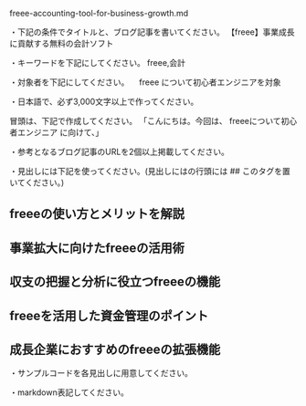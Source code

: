 freee-accounting-tool-for-business-growth.md

・下記の条件でタイトルと、ブログ記事を書いてください。
【freee】事業成長に貢献する無料の会計ソフト

・キーワードを下記にしてください。
freee,会計

・対象者を下記にしてください。
　freee について初心者エンジニアを対象


・日本語で、必ず3,000文字以上で作ってください。

冒頭は、下記で作成してください。
「こんにちは。今回は、
freeeについて初心者エンジニア
に向けて、」

・参考となるブログ記事のURLを2個以上掲載してください。

・見出しには下記を使ってください。(見出しにはの行頭には ## このタグを置いてください。)
## freeeの使い方とメリットを解説
## 事業拡大に向けたfreeeの活用術
## 収支の把握と分析に役立つfreeeの機能
## freeeを活用した資金管理のポイント
## 成長企業におすすめのfreeeの拡張機能

・サンプルコードを各見出しに用意してください。

・markdown表記してください。


